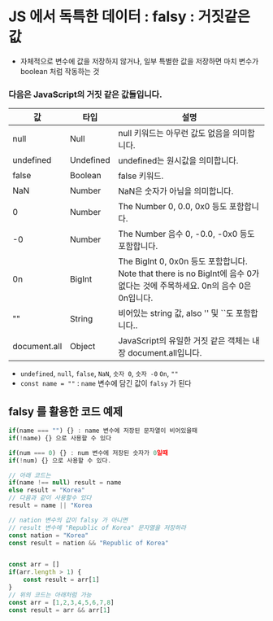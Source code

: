 # JS 에서 독특한 데이터 : falsy : 거짓같은 값

- 자체적으로 변수에 값을 저장하지 않거나, 일부 특별한 값을 저장하면 마치 변수가 boolean 처럼 작동하는 것

### 다음은 JavaScript의 거짓 같은 값들입니다.

| 값           | 타입      | 설명                                                                                                                        |
| ------------ | --------- | --------------------------------------------------------------------------------------------------------------------------- |
| null         | Null      | null 키워드는 아무런 값도 없음을 의미합니다.                                                                                |
| undefined    | Undefined | undefined는 원시값을 의미합니다.                                                                                            |
| false        | Boolean   | false 키워드.                                                                                                               |
| NaN          | Number    | NaN은 숫자가 아님을 의미합니다.                                                                                             |
| 0            | Number    | The Number 0, 0.0, 0x0 등도 포함합니다.                                                                                     |
| -0           | Number    | The Number 음수 0, -0.0, -0x0 등도 포함합니다.                                                                              |
| 0n           | BigInt    | The BigInt 0, 0x0n 등도 포함합니다. Note that there is no BigInt에 음수 0가 없다는 것에 주목하세요. 0n의 음수 0은 0n입니다. |
| ""           | String    | 비어있는 string 값, also '' 및 ``도 포함합니다..                                                                            |
| document.all | Object    | JavaScript의 유일한 거짓 같은 객체는 내장 document.all입니다.                                                               |

- `undefined`, `null`, `false`, `NaN`, `숫자 0`, `숫자 -0` `On`, `""`
- `const name = ""` : `name` 변수에 담긴 값이 `falsy` 가 된다

## falsy 를 활용한 코드 예제

```js
if(name === "") {} : name 변수에 저장된 문자열이 비어있을때
if(!name) {} 으로 사용할 수 있다

if(num === 0) {} : num 변수에 저장된 숫자가 0일때
if(!num) {} 으로 사용할 수 있다.

// 아래 코드는
if(name !== null) result = name
else result = "Korea"
// 다음과 같이 사용할수 있다
result = name || "Korea

// nation 변수의 값이 falsy 가 아니면
// result 변수에 "Republic of Korea" 문자열을 저장하라
const nation = "Korea"
const result = nation && "Republic of Korea"


const arr = []
if(arr.length > 1) {
    const result = arr[1]
}
// 위의 코드는 아래처럼 가능
const arr = [1,2,3,4,5,6,7,8]
const result = arr && arr[1]



```
